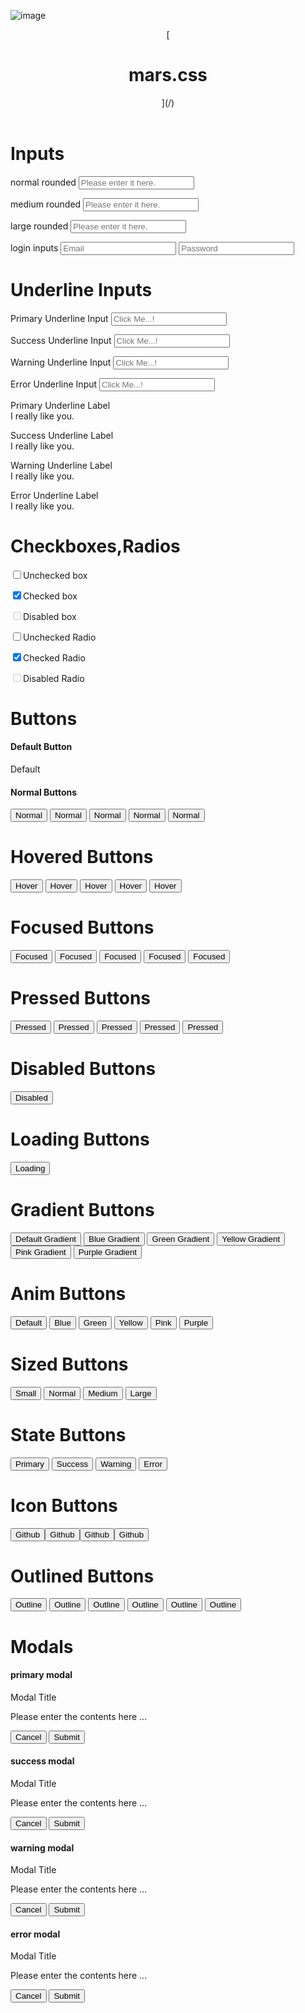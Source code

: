 ![image](https://user-images.githubusercontent.com/11676387/69903063-2f8f3700-13d8-11ea-92f5-b0b52d632b78.png)

<div id="wrap">

<header class="header">[

# mars.css

](/)</header>

<div class="main-wrap">

<div class="forms-contents">

<div class="forms-area">

# Inputs

</div>

<div class="forms-area">

<form><label for="input" class="forms-label">normal rounded</label> <input class="mars-form rounded-nor" type="text" placeholder="Please enter it here."></form>

</div>

<div class="forms-area">

<form><label for="input" class="forms-label">medium rounded</label> <input class="mars-form rounded-md pink" type="text" placeholder="Please enter it here."></form>

</div>

<div class="forms-area">

<form><label for="input" class="forms-label">large rounded</label> <input class="mars-form rounded-lg blue" type="text" placeholder="Please enter it here."></form>

</div>

<div class="forms-area">

<form><label for="input" class="forms-label">login inputs</label> <input class="mars-form rounded-lg purple" type="email" placeholder="Email"> <input class="mars-form rounded-lg purple" type="password" placeholder="Password"></form>

</div>

<div class="forms-area">

# Underline Inputs

<form><label for="input" class="forms-label">Primary Underline Input</label> <input type="text" class="mars-form u primary" placeholder="Click Me...!"></form>

<form><label for="input" class="forms-label">Success Underline Input</label> <input type="text" class="mars-form u success" placeholder="Click Me...!"></form>

<form><label for="input" class="forms-label">Warning Underline Input</label> <input type="text" class="mars-form u warning" placeholder="Click Me...!"></form>

<form><label for="input" class="forms-label">Error Underline Input</label> <input type="text" class="mars-form u error" placeholder="Click Me...!"></form>

<form><label for="input" class="forms-label">Primary Underline Label</label>

<div class="mars-form u primary focused">I really like you.</div>

</form>

<form><label for="input" class="forms-label">Success Underline Label</label>

<div class="mars-form u success focused">I really like you.</div>

</form>

<form><label for="input" class="forms-label">Warning Underline Label</label>

<div class="mars-form u warning focused">I really like you.</div>

</form>

<form><label for="input" class="forms-label">Error Underline Label</label>

<div class="mars-form u error focused">I really like you.</div>

</form>

</div>

</div>

<div class="forms-contents">

# Checkboxes,Radios

<form class="mars-form-checkbox"><input class="checked" type="checkbox"><label for="input" class="checkbox-label">Unchecked box</label></form>

<form class="mars-form-checkbox primary"><input class="checked" type="checkbox" checked=""><label for="input" class="checkbox-label">Checked box</label></form>

<form class="mars-form-checkbox"><input class="checked" type="checkbox" disabled=""><label for="input" class="checkbox-label">Disabled box</label></form>

<form class="mars-form-radio"><input class="checked" type="checkbox"><label for="input" class="radio-label">Unchecked Radio</label></form>

<form class="mars-form-radio primary"><input class="checked" type="checkbox" checked=""><label for="input" class="radio-label">Checked Radio</label></form>

<form class="mars-form-radio"><input class="checked" type="checkbox" disabled=""><label for="input" class="radio-label">Disabled Radio</label></form>

</div>

<div class="buttons-contents">

<div class="buttons-area">

# Buttons

</div>

<div class="buttons-area">

#### Default Button

<div class="mars-btn">Default</div>

</div>

<div class="buttons-area">

#### Normal Buttons

<button class="mars-btn blue">Normal</button> <button class="mars-btn green">Normal</button> <button class="mars-btn yellow">Normal</button> <button class="mars-btn pink">Normal</button> <button class="mars-btn purple">Normal</button></div>

# Hovered Buttons

<div class="buttons-area"><button class="mars-btn hovered blue">Hover</button> <button class="mars-btn hovered green">Hover</button> <button class="mars-btn hovered yellow">Hover</button> <button class="mars-btn hovered pink">Hover</button> <button class="mars-btn hovered purple">Hover</button></div>

# Focused Buttons

<div class="buttons-area"><button class="mars-btn focused blue">Focused</button> <button class="mars-btn focused green">Focused</button> <button class="mars-btn focused yellow">Focused</button> <button class="mars-btn focused pink">Focused</button> <button class="mars-btn focused purple">Focused</button></div>

# Pressed Buttons

<div class="buttons-area"><button class="mars-btn pressed blue">Pressed</button> <button class="mars-btn pressed green">Pressed</button> <button class="mars-btn pressed yellow">Pressed</button> <button class="mars-btn pressed pink">Pressed</button> <button class="mars-btn pressed purple">Pressed</button></div>

# Disabled Buttons

<div class="buttons-area"><button class="mars-btn disabled">Disabled</button></div>

# Loading Buttons

<div class="buttons-area"><button class="mars-btn loading">Loading</button></div>

# Gradient Buttons

<div class="buttons-area"><button class="mars-btn gradient">Default Gradient</button> <button class="mars-btn gradient blue">Blue Gradient</button> <button class="mars-btn gradient green">Green Gradient</button> <button class="mars-btn gradient yellow">Yellow Gradient</button> <button class="mars-btn gradient pink">Pink Gradient</button> <button class="mars-btn gradient purple">Purple Gradient</button></div>

# Anim Buttons

<div class="buttons-area"><button class="mars-btn gradient anim">Default</button> <button class="mars-btn gradient anim blue">Blue</button> <button class="mars-btn gradient anim green">Green</button> <button class="mars-btn gradient anim yellow">Yellow</button> <button class="mars-btn gradient anim pink">Pink</button> <button class="mars-btn gradient anim purple">Purple</button></div>

# Sized Buttons

<div class="buttons-area"><button class="mars-btn sm">Small</button> <button class="mars-btn nor">Normal</button> <button class="mars-btn md">Medium</button> <button class="mars-btn lg">Large</button></div>

# State Buttons

<div class="buttons-area"><button class="mars-btn primary">Primary</button> <button class="mars-btn success">Success</button> <button class="mars-btn warning">Warning</button> <button class="mars-btn error">Error</button></div>

# Icon Buttons

<div class="buttons-area"><button class="mars-btn icon sm"><span>Github</span> <span class="icon sm"></span></button><button class="mars-btn icon nor blue"><span>Github</span> <span class="icon nor"></span></button><button class="mars-btn icon md green"><span>Github</span> <span class="icon md"></span></button><button class="mars-btn icon lg yellow"><span>Github</span><span class="icon lg"></span></button>

# Outlined Buttons

<div class="buttons-area"><button class="mars-btn outlined">Outline</button> <button class="mars-btn outlined blue">Outline</button> <button class="mars-btn outlined green">Outline</button> <button class="mars-btn outlined yellow">Outline</button> <button class="mars-btn outlined pink">Outline</button> <button class="mars-btn outlined purple">Outline</button></div>

</div>

</div>

<div class="modals-contents">

<div class="modals-area">

# Modals

#### primary modal

<div class="mars-modal">

<div class="modal-title-area"><span class="title bg-primary">Modal Title</span></div>

<span>Please enter the contents here ...</span>

<div class="modal-button-area"><button class="mars-btn cancel">Cancel</button> <button class="mars-btn submit">Submit</button></div>

</div>

</div>

<div class="modals-area">

#### success modal

<div class="mars-modal">

<div class="modal-title-area"><span class="title bg-success">Modal Title</span></div>

<span class="is-content">Please enter the contents here ...</span>

<div class="modal-button-area"><button class="mars-btn cancel">Cancel</button> <button class="mars-btn submit">Submit</button></div>

</div>

</div>

<div class="modals-area">

#### warning modal

<div class="mars-modal">

<div class="modal-title-area"><span class="title bg-warning">Modal Title</span></div>

<span class="is-content">Please enter the contents here ...</span>

<div class="modal-button-area"><button class="mars-btn cancel">Cancel</button> <button class="mars-btn submit">Submit</button></div>

</div>

</div>

<div class="modals-area">

#### error modal

<div class="mars-modal">

<div class="modal-title-area"><span class="title bg-error">Modal Title</span></div>

<span class="is-content">Please enter the contents here ...</span>

<div class="modal-button-area"><button class="mars-btn cancel">Cancel</button> <button class="mars-btn submit">Submit</button></div>

</div>

</div>

</div>

</div>

</div>
